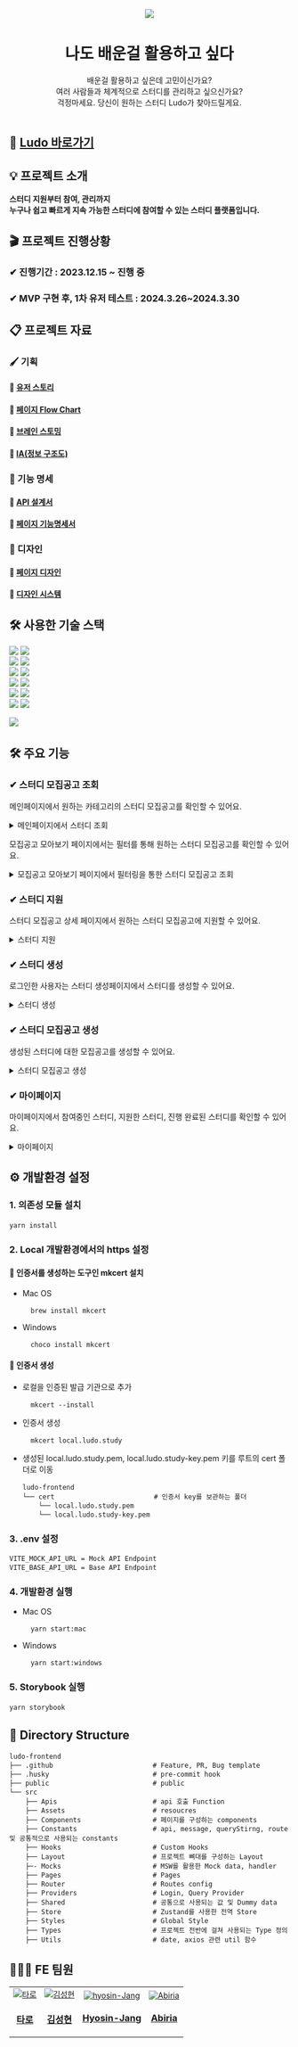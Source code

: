 <div align="center">
 <img src="https://github.com/Ludo-SMP/ludo-frontend/assets/62270427/7a2e3718-072d-4cad-83de-eb7f030222ad"/>
  <h1>나도 배운걸 활용하고 싶다</h1>
  배운걸 활용하고 싶은데 고민이신가요?
  <br/>
  여러 사람들과 체계적으로 스터디를 관리하고 싶으신가요?
  <br/>
  걱정마세요. 당신이 원하는 스터디 Ludo가 찾아드릴게요.
  <br/><br/>
</div>

## 📎 [Ludo 바로가기](https://ludoapi.store/)

## 💡 프로젝트 소개
**스터디 지원부터 참여, 관리까지**<br>
**누구나 쉽고 빠르게 지속 가능한 스터디에 참여할 수 있는 스터디 플랫폼입니다.**

## 🎬 프로젝트 진행상황
### ✔︎ 진행기간 : 2023.12.15 ~ 진행 중
### ✔︎ MVP 구현 후, 1차 유저 테스트 : 2024.3.26~2024.3.30

## 📋 프로젝트 자료
### 🖌 기획
#### 📓 [유저 스토리](https://docs.google.com/spreadsheets/d/14xlWLKUEV8hrthsYjRFmHcRLDtWRKmthFgiiYNGrhwA/edit#gid=0) 
#### 📓 [페이지 Flow Chart](https://www.figma.com/file/aCw6w4LCjTczfRGlmD1bhV/Page-flow-chart?type=whiteboard&node-id=0-1&t=99pRF5UZwzy7u5i5-0) <br>
#### 📓 [브레인 스토밍](https://www.figma.com/file/VSxOLuyKKZobloOcFja93N/Brain-storming?type=whiteboard&node-id=2-94&t=UZ5vevbuqABdPsBq-0)
#### 📓 [IA(정보 구조도)](https://www.figma.com/file/Sho4QHn0XqEptYBBlbf704/Page-Layout?type=design&node-id=206-31&mode=design&t=YTrENpZjUN2rJ4Dj-0)

### 📄 기능 명세
#### 📓 [API 설계서](http://34.82.109.226/swagger-ui/index.html#/)
#### 📓 [페이지 기능명세서](https://docs.google.com/spreadsheets/d/1TejPT93Gi3ztsGqPt5lpAY1UMFvruP80D9pFmkwy1fI/edit?invite=CLS0q4EH#gid=0)

### 🎨 디자인
#### 📓 [페이지 디자인](https://www.figma.com/file/Sho4QHn0XqEptYBBlbf704/Page-Layout?type=design&node-id=281-174&mode=design&t=TeYlIf3mTucRE1I6-0)
#### 📓 [디자인 시스템](https://www.figma.com/file/OLgSF11mOFN5MpcYzpD3N3/Design-System?type=design&node-id=1121-950&mode=design&t=2ZrFmOMMTcunVk5h-0)


## 🛠 사용한 기술 스택
<img src="https://img.shields.io/badge/React-18.2.0-blue?logo=react"> <img src="https://img.shields.io/badge/TypeSript-5.2.2-blue?logo=typescript"><br>
<img src="https://img.shields.io/badge/ReactQuery-5.17.9-blue?logo=react-query"> <img src="https://img.shields.io/badge/Zustand-4.5.0-blue?logo=Zustand"><br>
<img src="https://img.shields.io/badge/StyledComponents-6.1.8-blue?logo=styledcomponents"> <img src="https://img.shields.io/badge/MSW-2.2.4-blue?logo=msw"> <br>
<img src="https://img.shields.io/badge/Prettier-3.2.5-blue?logo=prettier"> <img src="https://img.shields.io/badge/Eslint-8.55.0-blue?logo=esLint"> <br>
<img src="https://img.shields.io/badge/Vite-5.0.8-blue?logo=vite"> <img src="https://img.shields.io/badge/Nelify--blue?logo=netlify"> <br>
<img src="https://img.shields.io/badge/ReactHookForm-7.50.1-blue?logo=react-hook-form"> <img src="https://img.shields.io/badge/ReactRouterDom-6.22.0-blue?logo=react-router-dom"><br>

<img src="https://github.com/Ludo-SMP/ludo-frontend/assets/62270427/d347aa15-be96-4343-b41a-783ba1c4d7b8"/>

## 🛠 주요 기능

### ✔︎ 스터디 모집공고 조회
메인페이지에서 원하는 카테고리의 스터디 모집공고를 확인할 수 있어요.
<details markdown="1">
<summary>메인페이지에서 스터디 조회</summary>
  <img width="600" src="src/Assets/images/search1.gif">
</details>

모집공고 모아보기 페이지에서는 필터를 통해 원하는 스터디 모집공고를 확인할 수 있어요.

<details markdown="1">
<summary>모집공고 모아보기 페이지에서 필터링을 통한 스터디 모집공고 조회</summary>
  <img width="600" src="src/Assets/images/search2.gif">
</details>

### ✔︎ 스터디 지원
스터디 모집공고 상세 페이지에서 원하는 스터디 모집공고에 지원할 수 있어요.
<details markdown="1">
<summary>스터디 지원</summary>
  <img width="600" src="src/Assets/images/apply.gif">
</details>

### ✔︎ 스터디 생성
로그인한 사용자는 스터디 생성페이지에서 스터디를 생성할 수 있어요.
<details markdown="1">
<summary>스터디 생성</summary>
  <img width="600" src="src/Assets/images/study.gif">
</details>

### ✔︎ 스터디 모집공고 생성
생성된 스터디에 대한 모집공고를 생성할 수 있어요.
<details markdown="1">
<summary>스터디 모집공고 생성</summary>
  <img width="600" src="src/Assets/images/recruitment.gif">
</details>

### ✔︎ 마이페이지
마이페이지에서 참여중인 스터디, 지원한 스터디, 진행 완료된 스터디를 확인할 수 있어요.
<details markdown="1">
<summary>마이페이지</summary>
  <img width="600" src="src/Assets/images/mypage.gif">
</details>

## ⚙️ 개발환경 설정 

### 1. 의존성 모듈 설치
```bash
yarn install
``` 

### 2. Local 개발환경에서의 https 설정
#### 🔨 인증서를 생성하는 도구인 mkcert 설치
- Mac OS
  ```
    brew install mkcert
  ```
- Windows
  ```
    choco install mkcert
  ```
#### 🔨 인증서 생성
- 로컬을 인증된 발급 기관으로 추가
  
  ```
    mkcert --install
  ```
- 인증서 생성
  ```
    mkcert local.ludo.study
  ``` 
- 생성된 local.ludo.study.pem, local.ludo.study-key.pem 키를 루트의 cert 폴더로 이동
    ```
    ludo-frontend
    └── cert                         # 인증서 key를 보관하는 폴더
        └── local.ludo.study.pem
        └── local.ludo.study-key.pem
   ```
  

### 3. .env 설정
```
VITE_MOCK_API_URL = Mock API Endpoint
VITE_BASE_API_URL = Base API Endpoint
```

### 4. 개발환경 실행
- Mac OS
  ```
    yarn start:mac 
  ```
- Windows
  ```
    yarn start:windows
  ```

### 5. Storybook 실행

```sh
yarn storybook
````

## 📁 Directory Structure
```
ludo-frontend
├── .github                         # Feature, PR, Bug template
├── .husky                          # pre-commit hook
├── public                          # public
└── src
    ├── Apis                        # api 호출 Function
    ├── Assets                      # resoucres
    ├── Components                  # 페이지를 구성하는 components           
    ├── Constants                   # api, message, queryStirng, route 및 공통적으로 사용되는 constants                      
    ├── Hooks                       # Custom Hooks                        
    ├── Layout                      # 프로젝트 뼈대를 구성하는 Layout                         
    ├─- Mocks                       # MSW를 활용한 Mock data, handler                         
    ├── Pages                       # Pages     
    ├── Router                      # Routes config
    ├── Providers                   # Login, Query Provider                          
    ├── Shared                      # 공통으로 사용되는 값 및 Dummy data                          
    ├── Store                       # Zustand를 사용한 전역 Store                         
    ├── Styles                      # Global Style                         
    ├── Types                       # 프로젝트 전반에 걸쳐 사용되는 Type 정의                         
    ├── Utils                       # date, axios 관련 util 함수                       
```


## 🙋🏻‍♂️ FE 팀원
<table>
  <tbody>
      <td align="center">
        <a href="https://github.com/kmin-jeong">
            <img src="https://avatars.githubusercontent.com/u/53456037?v=4" width="200px;" height="200px;" alt="타로"/>
            <h3><b>타로</b></h3>
        </a>
      </td>
      <td align="center">
        <a href="https://github.com/SungHyun627">
            <img src="https://github.com/Ludo-SMP/ludo-frontend/assets/62270427/17abec8f-0a5b-4993-83ce-05b5bebbc2fa" width="200px;" height="200px;" alt="김성현"/>
            <h3><b>김성현</b></h3>
        </a>
      </td>
      <td align="center">
        <a href="https://github.com/hyosin-Jang">
            <img src="https://github.com/Ludo-SMP/ludo-frontend/assets/71035113/af24be48-bbc1-4453-a9d9-3ffab2c60c09" width="200px;" height="200px;" alt="hyosin-Jang"/>
            <h3><b>Hyosin-Jang</b></h3>
        </a>
      </td>
      <td align="center">
        <a href="https://github.com/abiriadev">
            <img src="https://github.com/Ludo-SMP/ludo-frontend/assets/71035113/c0de056b-7a11-4f16-ae1c-7140e8bba14c" width="200px;" height="200px;" alt="Abiria"/>
            <h3><b>Abiria</b></h3>
        </a>
      </td>
  </tbody>
</table>


